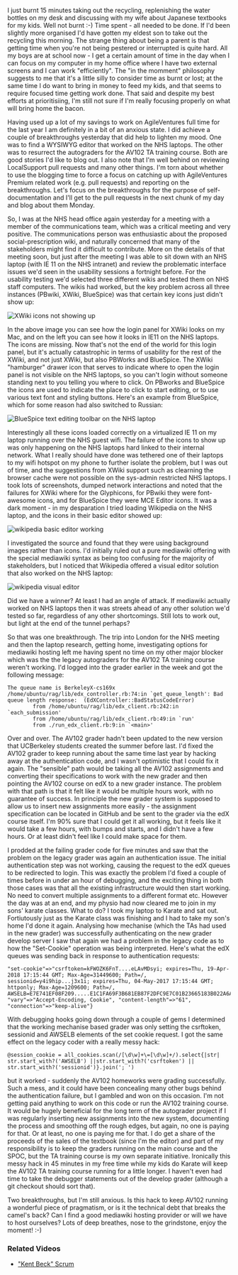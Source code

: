 I just burnt 15 minutes taking out the recycling, replenishing the water bottles on my desk and discussing with my wife about Japanese textbooks for my kids.  Well not burnt :-) Time spent - all needed to be done.  If I'd been slightly more organised I'd have gotten my eldest son to take out the recycling this morning.  The strange thing about being a parent is that getting time when you're not being pestered or interrupted is quite hard.  All my boys are at school now - I get a certain amount of time in the day when I can focus on my computer in my home office where I have two external screens and I can work "efficiently".  The "in the momment" philosophy suggests to me that it's a little silly to consider time as burnt or lost; at the same time I do want to bring in money to feed my kids, and that seems to require focused time getting work done.  That said and despite my best efforts at prioritisiing, I'm still not sure if I'm really focusing properly on what will bring home the bacon.

Having used up a lot of my savings to work on AgileVentures full time for the last year I am definitely in a bit of an anxious state.  I did achieve a couple of breakthroughs yesterday that did help to lighten my mood.  One was to find a WYSIWYG editor that worked on the NHS laptops.  The other was to resurrect the autograders for the AV102 TA training course.  Both are good stories I'd like to blog out.  I also note that I'm well behind on reviewing LocalSupport pull requests and many other things.  I'm torn about whether to use the blogging time to force a focus on catching up with AgileVentures Premium related work (e.g. pull requests) and reporting on the breakthroughs.  Let's focus on the breakthroughs for the purpose of self-documentation and I'll get to the pull requests in the next chunk of my day and blog about them Monday.

So, I was at the NHS head office again yesterday for a meeting with a member of the communications team, which was a critical meeting and very positive.  The communications person was enthusiastic about the proposed social-prescription wiki, and naturally concerned that many of the stakeholders might find it difficult to contribute.  More on the details of that meeting soon, but just after the meeting I was able to sit down with an NHS laptop (with IE 11 on the NHS intranet) and review the problematic interface issues we'd seen in the usability sessions a fortnight before.  For the usability testing we'd selected three different wikis and tested them on NHS staff computers.  The wikis had worked, but the key problem across all three instances (PBwiki, XWiki, BlueSpice) was that certain key icons just didn't show up:

![XWiki icons not showing up](https://www.dropbox.com/s/il7lzum1kbx6ev3/Screenshot%202017-04-21%2009.40.08.png?dl=1)

In the above image you can see how the login panel for XWiki looks on my Mac, and on the left you can see how it looks in IE11 on the NHS laptops.  The icons are missing.  Now that's not the end of the world for this login panel, but it's actually catastrophic in terms of usability for the rest of the XWiki, and not just XWiki, but also PBWorks and BlueSpice.   The XWiki "hamburger" drawer icon that serves to indicate where to open the login panel is not visible on the NHS laptops, so you can't login without someone standing next to you telling you where to click.  On PBworks and BlueSpice the icons are used to indicate the place to click to start editing, or to use various text font and styling buttons.  Here's an example from BlueSpice, which for some reason had also switched to Russian:

![BlueSpice text editing toolbar on the NHS laptop](https://www.dropbox.com/s/dpc9vqhyj0yzgl6/Screenshot%202017-04-21%2009.45.05.png?dl=1)

Interestingly all these icons loaded correctly on a virtualized IE 11 on my laptop running over the NHS guest wifi.  The failure of the icons to show up was only happening on the NHS laptops hard linked to their internal network.  What I really should have done was tethered one of their laptops to my wifi hotspot on my phone to further isolate the problem, but I was out of time, and the suggestions from XWiki support such as clearning the browser cache were not possible on the sys-admin restricted NHS laptops.  I took lots of screenshots, dumped network interactions and noted that the failures for XWiki where for the Glyphicons, for PBwiki they were font-awesome icons, and for BlueSpice they were MCE Editor icons.  It was a dark moment - in my desparation I tried loading Wikipedia on the NHS laptop, and the icons in their basic editor showed up:

![wikipedia basic editor working](https://www.dropbox.com/s/2kwtz5ebey0jmug/Screenshot%202017-04-21%2009.49.52.png?dl=1)

I investigated the source and found that they were using background images rather than icons.  I'd initially ruled out a pure mediawiki offering with the special mediawiki syntax as being too confusing for the majority of stakeholders, but I noticed that Wikipedia offered a visual editor solution that also worked on the NHS laptop:

![wikipedia visual editor](https://www.dropbox.com/s/5ltrfl1c0ha10cy/Screenshot%202017-04-21%2009.52.42.png?dl=1)

Did we have a winner?  At least I had an angle of attack.  If mediawiki actually worked on NHS laptops then it was streets ahead of any other solution we'd tested so far, regardless of any other shortcomings.  Still lots to work out, but light at the end of the tunnel perhaps?

So that was one breakthrough.  The trip into London for the NHS meeting and then the laptop research, getting home, investigating options for mediawiki hosting left me having spent no time on my other major blocker which was the the legacy autograders for the AV102 TA training course weren't working.  I'd logged into the grader earlier in the week and got the following message:

```
The queue name is BerkeleyX-cs169x
/home/ubuntu/rag/lib/edx_controller.rb:74:in `get_queue_length': Bad queue length response:  (EdXController::BadStatusCodeError)
        from /home/ubuntu/rag/lib/edx_client.rb:242:in `each_submission'
        from /home/ubuntu/rag/lib/edx_client.rb:49:in `run'
        from ./run_edx_client.rb:9:in `<main>'
```

Over and over.  The AV102 grader hadn't been updated to the new version that UCBerkeley students created the summer before last.  I'd fixed the AV102 grader to keep running about the same time last year by hacking away at the authentication code, and I wasn't optimistic that I could fix it again.  The "sensible" path would be taking all the AV102 assignments and converting their specifications to work with the new grader and then pointing the AV102 course on edX to a new grader instance.  The problem with that path is that it felt like it would be multiple hours work, with no guarantee of success.  In principle the new grader system is supposed to allow us to insert new assignments more easily - the assignment specification can be located in GitHub and be sent to the grader via the edX course itself.  I'm 90% sure that I could get it all working, but it feels like it would take a few hours, with bumps and starts, and I didn't have a few hours.  Or at least didn't feel like I could make space for them.

I prodded at the failing grader code for five minutes and saw that the problem on the legacy grader was again an authentication issue.  The initial authentication step was not working, causing the request to the edX queues to be redirected to login.  This was exactly the problem I'd fixed a couple of times before in under an hour of debugging, and the exciting thing in both those cases was that all the existing infrastructure would then start working.  No need to convert multiple assignments to a different format etc.  However the day was at an end, and my physio had now cleared me to join in my sons' karate classes.  What to do?  I took my laptop to Karate and sat out.  Fortiutously just as the Karate class was finishing and I had to take my son's home I'd done it again.  Analysing how mechanise (which the TAs had used in the new grader) was successfully authenticating on the new grader develop server I saw that again we had a problem in the legacy code as to how the "Set-Cookie" operation was being interpreted.  Here's what the edX queues was sending back in response to authentication requests:

```
"set-cookie"=>"csrftoken=kFWOZK6FnT....eLAvMDsyi; expires=Thu, 19-Apr-2018 17:15:44 GMT; Max-Age=31449600; Path=/, sessionid=y4i9hip...j3x1i; expires=Thu, 04-May-2017 17:15:44 GMT; httponly; Max-Age=1209600; Path=/, AWSELB=E7E741EF08F209.....E1C1FA69F3B681EB87F2DFC9E7C01B23665183B022A6A8E876;PATH=/", "vary"=>"Accept-Encoding, Cookie", "content-length"=>"61", "connection"=>"keep-alive"}
```

With debugging hooks going down through a couple of gems I determined that the working mechanise based grader was only setting the csrftoken, sessionid and AWSELB elements of the set cookie request.   I got the same effect on the legacy coder with a really messy hack:

```
@session_cookie = all_cookies.scan(/[\d\w]+\=[\d\w]+/).select{|str| str.start_with?('AWSELB') ||str.start_with?('csrftoken') || str.start_with?('sessionid')}.join('; ')
```
but it worked - suddenly the AV102 homeworks were grading successfully.  Such a mess, and it could have been concealing many other bugs behind the authentication failure, but I gambled and won on this occasion.  I'm not getting paid anything to work on this code or run the AV102 training course.  It would be hugely beneficial for the long term of the autograder project if I was regularly inserting new assignments into the new system, documenting the process and smoothing off the rough edges, but again, no one is paying for that.  Or at least, no one is paying me for that.  I do get a share of the proceeds of the sales of the textbook (since I'm the editor) and part of my responsibility is to keep the graders running on the main course and the SPOC, but the TA training course is my own separate initiative.  Ironically this messy hack in 45 minutes in my free time while my kids do Karate will keep the AV102 TA training course running for a little longer.  I haven't even had time to take the debugger statements out of the develop grader (although a git checkout should sort that).

Two breakthroughs, but I'm still anxious.  Is this hack to keep AV102 running a wonderful piece of pragmatism, or is it the technical debt that breaks the camel's back?  Can I find a good mediawiki hosting provider or will we have to host ourselves?  Lots of deep breathes, nose to the grindstone, enjoy the moment! :-)

### Related Videos

* ["Kent Beck" Scrum](https://www.youtube.com/edit?o=U&video_id=OFKKyZbJqlk)

